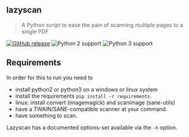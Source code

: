 ## lazyscan
> A Python script to ease the pain of scanning multiple pages to a single PDF

[![GitHub release](https://img.shields.io/github/release/BastiTee/lazyscan.svg)](https://github.com/BastiTee/lazyscan/releases/latest)
![Python 2 support](https://img.shields.io/badge/python2-stable-green.svg)
![Python 3 support](https://img.shields.io/badge/python3-stable-green.svg)

## Requirements

In order for this to run you need to

* install python2 or python3 on a windows or linux system
* install the requirements `pip install -r requirements`.
* linux: install convert (imagemagick) and scanimage (sane-utils)
* have a TWAIN/SANE-compatible scanner at your command.
* have something to scan.

Lazyscan has a documented options-set available via the `-h` option.
